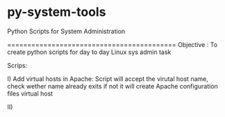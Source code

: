 # py-system-tools
Python Scripts for System Administration 

==========================================
Objective : To create python scripts for day to day Linux sys admin task

Scrips:

I) Add virtual hosts in Apache:
        Script will accept the virutal host name, check wether name already exits if not it will create Apache configuration files
        virtual host
        
        
II) 
